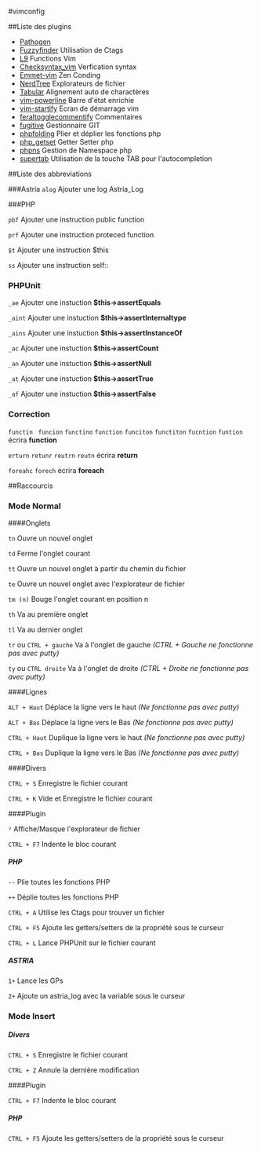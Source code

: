 #vimconfig

##Liste des plugins

* [Pathogen](https://github.com/tpope/vim-pathogen)
* [Fuzzyfinder](https://bitbucket.org/ns9tks/vim-fuzzyfinder/ ) Utilisation de Ctags
* [L9](https://github.com/vim-scripts/L9) Functions Vim
* [Checksyntax_vim](https://github.com/tomtom/checksyntax_vim) Verfication syntax
* [Emmet-vim](https://github.com/mattn/emmet-vim) Zen Conding
* [NerdTree](https://github.com/scrooloose/nerdtree) Explorateurs de fichier
* [Tabular](https://github.com/godlygeek/tabular) Alignement auto de charactères
* [vim-powerline](https://github.com/Lokaltog/vim-powerline) Barre d'état enrichie
* [vim-startify](https://github.com/mhinz/vim-startify) Ecran de démarrage vim
* [feraltogglecommentify](http://www.vim.org/scripts/script.php?script_id=665) Commentaires
* [fugitive](https://github.com/tpope/vim-fugitive) Gestionnaire GIT
* [phpfolding](https://github.com/vim-scripts/phpfolding.vim) Plier et déplier les fonctions php
* [php_getset](http://www.vim.org/scripts/script.php?script_id=1707)  Getter Setter php
* [phpns](https://github.com/arnaud-lb/vim-php-namespace/blob/master/plugin/phpns.vim) Gestion de Namespace php
* [supertab](https://github.com/ervandew/supertab) Utilisation de la touche TAB pour l'autocompletion


##Liste des abbreviations

###Astria
`alog` Ajouter une log Astria_Log

###PHP

`pbf` Ajouter une instruction public function

`prf`  Ajouter une instruction proteced function

`$t`   Ajouter une instruction $this

`ss`  Ajouter une instruction self::


### PHPUnit
`_ae` Ajouter une instuction __$this->assertEquals__

`_aint` Ajouter une instuction __$this->assertInternaltype__

`_ains` Ajouter une instuction __$this->assertInstanceOf__

`_ac` Ajouter une instuction __$this->assertCount__

`_an` Ajouter une instuction __$this->assertNull__

`_at` Ajouter une instuction __$this->assertTrue__

`_af` Ajouter une instuction __$this->assertFalse__

### Correction
`functin` ` funcion` `functino` `function` `funciton` `functiton` `fucntion` `funtion` écrira __function__

`erturn` `retunr` `reutrn` `reutn` écrira __return__

`foreahc` `forech` écrira  __foreach__

##Raccourcis

### Mode Normal

####Onglets

`tn` Ouvre un nouvel onglet

`td` Ferme l'onglet courant

`tt` Ouvre un nouvel onglet à partir du chemin du fichier

`te` Ouvre un nouvel onglet avec l'explorateur de fichier

`tm (n)` Bouge l'onglet courant en position n

`th` Va au première onglet

`tl` Va au dernier onglet

`tr` ou  `CTRL + gauche`   Va à l'onglet de gauche *(CTRL + Gauche ne fonctionne pas avec putty)*

`ty` ou `CTRL droite`  Va à l'onglet de droite *(CTRL + Droite ne fonctionne pas avec putty)*

####Lignes

`ALT + Haut` Déplace la ligne vers le haut  *(Ne fonctionne pas avec putty)*

`ALT + Bas` Déplace la ligne vers le Bas  *(Ne fonctionne pas avec putty)*

`CTRL + Haut` Duplique la ligne vers le haut  *(Ne fonctionne pas avec putty)*

`CTRL + Bas` Duplique la ligne vers le Bas  *(Ne fonctionne pas avec putty)*

####Divers

`CTRL + S` Enregistre le fichier courant

`CTRL + K` Vide et Enregistre le fichier courant

####Plugin

`²` Affiche/Masque l'explorateur de fichier

`CTRL + F7` Indente le bloc courant

##### PHP

`--` Plie toutes les fonctions PHP

`++` Déplie toutes les fonctions PHP

`CTRL + A` Utilise les Ctags pour trouver un fichier

`CTRL + F5` Ajoute les getters/setters de la propriété sous le curseur

`CTRL + L` Lance PHPUnit sur le fichier courant


##### ASTRIA

`1+` Lance les GPs

`2+` Ajoute un astria_log avec la variable sous le curseur


### Mode Insert

##### Divers

`CTRL + S` Enregistre le fichier courant

`CTRL + Z` Annule la dernière modification

####Plugin

`CTRL + F7` Indente le bloc courant

##### PHP

`CTRL + F5` Ajoute les getters/setters de la propriété sous le curseur
